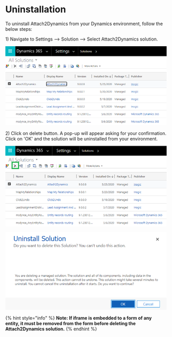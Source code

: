 # Uninstallation

To uninstall Attach2Dynamics from your Dynamics environment, follow the below steps:

1\) Navigate to Settings --> Solution --> Select Attach2Dynamics solution.

![](<../.gitbook/assets/13 (4).png>)

2\) Click on delete button. A pop-up will appear asking for your confirmation. Click on 'OK' and the solution will be uninstalled from your environment.

![](<../.gitbook/assets/14 (3).png>)

![](<../.gitbook/assets/21 (3).png>)

{% hint style="info" %}
**Note: If iframe is embedded to a form of any entity, it must be removed from the form before deleting the Attach2Dynamics solution.**
{% endhint %}
